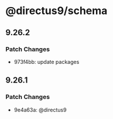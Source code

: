 # @directus9/schema

## 9.26.2

### Patch Changes

- 973f4bb: update packages

## 9.26.1

### Patch Changes

- 9e4a63a: @directus9
